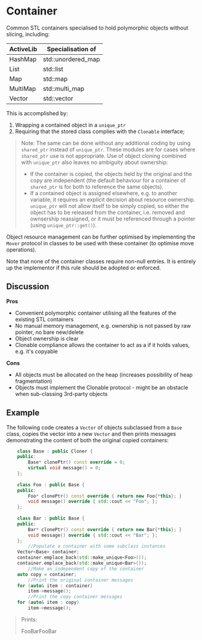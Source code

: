 
# Container

Common STL containers specialised to hold polymorphic objects without slicing, including:

| ActiveLib | Specialisation of |
| --- | --- |
| HashMap | std::unordered_map |
| List | std::list |
| Map | std::map |
| MultiMap | std::multi_map |
| Vector | std::vector |

This is accomplished by:

1. Wrapping a contained object in a `unique_ptr`
2. Requiring that the stored class complies with the `Clonable` interface;

> Note: The same can be done without any additional coding by using `shared_ptr` instead of `unique_ptr`. These modules are for cases where `shared_ptr` use is not appropriate. Use of object cloning combined with `unique_ptr` also leaves no ambiguity about ownership:
> - If the container is copied, the objects held by the original and the copy are independent (the default behaviour for a container of `shared_ptr` is for both to reference the same objects).
> - If a contained object is assigned elsewhere, e.g. to another variable, it requires an explicit decision about resource ownership. `unique_ptr` will not allow itself to be simply copied, so either the object has to be released from the container, i.e. removed and ownsership reassigned, or it must be referenced through a pointer (using `unique_ptr::get()`).

Object resource management can be further optimised by implementing the `Mover` protocol in classes to be used with these container (to optimise move operations).

Note that none of the container classes require non-null entries. It is entirely up the implementor if this rule should be adopted or enforced.

## Discussion

**Pros**
- Convenient polymorphic container utilising all the features of the existing STL containers
- No manual memory management, e.g. ownership is not passed by raw pointer, no bare new/delete
- Object ownership is clear
- Clonable compliance allows the container to act as a if it holds values, e.g. it's copyable

**Cons**
- All objects must be allocated on the heap (increases possibility of heap fragmentation)
- Objects must implement the Clonable protocol - might be an obstacle when sub-classing 3rd-party objects

## Example

The following code creates a `Vector` of objects subclassed from a `Base` class, copies the vector into a new `Vector` and then prints messages demonstrating the content of both the original copied containers:

```Cpp
	class Base : public Cloner {
	public:
		Base* clonePtr() const override = 0;
		virtual void message() = 0;
	};
	
	class Foo : public Base {
	public:
		Foo* clonePtr() const override { return new Foo{*this}; }
		void message() override { std::cout << "Foo"; };
	};
	
	class Bar : public Base {
	public:
		Bar* clonePtr() const override { return new Bar{*this}; }
		void message() override { std::cout << "Bar"; };
	};
		//Populate a container with some subclass instances
	Vector<Base> container;
	container.emplace_back(std::make_unique<Foo>());
	container.emplace_back(std::make_unique<Bar>());
		//Make an independent copy of the container
	auto copy = container;
		//Print the original container messages
	for (auto& item : container)
		item->message();
		//Print the copy container messages
	for (auto& item : copy)
		item->message();
```

> Prints:
> 
> 	FooBarFooBar  
